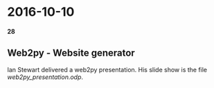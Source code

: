 # 2016-10-10 
#### 28

## Web2py - Website generator

Ian Stewart delivered a web2py presentation. His slide show is the 
file *web2py_presentation.odp*.
